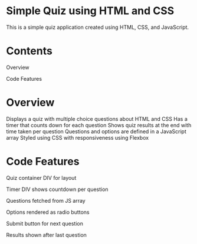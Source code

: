 # Simple Quiz using HTML and CSS
This is a simple quiz application created using HTML, CSS, and JavaScript.

# Contents

Overview

Code Features

# Overview
Displays a quiz with multiple choice questions about HTML and CSS
Has a timer that counts down for each question
Shows quiz results at the end with time taken per question
Questions and options are defined in a JavaScript array
Styled using CSS with responsiveness using Flexbox
# Code Features
Quiz container DIV for layout

Timer DIV shows countdown per question

Questions fetched from JS array

Options rendered as radio buttons

Submit button for next question

Results shown after last question
